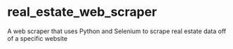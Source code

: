 # real_estate_web_scraper
A web scraper that uses Python and Selenium to scrape real estate data off of a specific website
